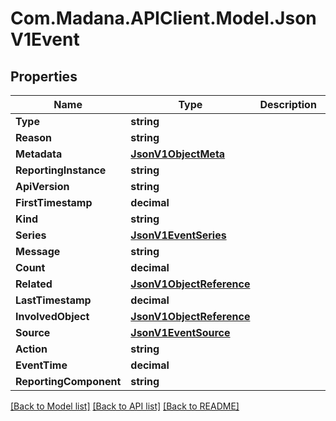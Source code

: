 
# Com.Madana.APIClient.Model.JsonV1Event

## Properties

Name | Type | Description | Notes
------------ | ------------- | ------------- | -------------
**Type** | **string** |  | [optional] 
**Reason** | **string** |  | [optional] 
**Metadata** | [**JsonV1ObjectMeta**](JsonV1ObjectMeta.md) |  | [optional] 
**ReportingInstance** | **string** |  | [optional] 
**ApiVersion** | **string** |  | [optional] 
**FirstTimestamp** | **decimal** |  | [optional] 
**Kind** | **string** |  | [optional] 
**Series** | [**JsonV1EventSeries**](JsonV1EventSeries.md) |  | [optional] 
**Message** | **string** |  | [optional] 
**Count** | **decimal** |  | [optional] 
**Related** | [**JsonV1ObjectReference**](JsonV1ObjectReference.md) |  | [optional] 
**LastTimestamp** | **decimal** |  | [optional] 
**InvolvedObject** | [**JsonV1ObjectReference**](JsonV1ObjectReference.md) |  | [optional] 
**Source** | [**JsonV1EventSource**](JsonV1EventSource.md) |  | [optional] 
**Action** | **string** |  | [optional] 
**EventTime** | **decimal** |  | [optional] 
**ReportingComponent** | **string** |  | [optional] 

[[Back to Model list]](../README.md#documentation-for-models)
[[Back to API list]](../README.md#documentation-for-api-endpoints)
[[Back to README]](../README.md)

